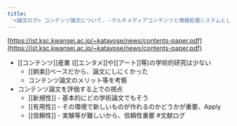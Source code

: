 ```yaml
---
title:
 '<論文ログ> コンテンツ論文について. −マルチメディアコンテンツと情報処理システムとしての評価−'
---
```


[https://ist.ksc.kwansei.ac.jp/~katayose/news/contents-paper.pdf](https://ist.ksc.kwansei.ac.jp/~katayose/news/contents-paper.pdf)
- [[コンテンツ]]産業 ([[エンタメ]]や[[アート]]等)の学術的研究は少ない
    - [[娯楽]]ベースだから、論文にしにくかった
    - コンテンツ論文のメリット等を考察
- コンテンツ論文を評価する上での視点
    - [[新規性]] - 基本的にどの学術論文でもそう
    - [[有用性]] - その環境で新しいものが作れるのかどうかが重要、Apply
    - [[信頼性]] - 実験等が難しいから、信頼性重要
#文献ログ
